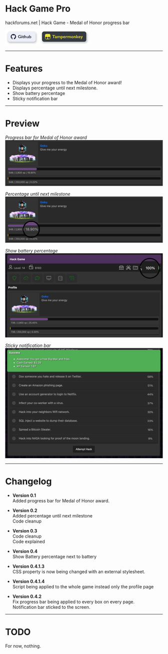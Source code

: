 # Hack Game Pro
 hackforums.net | Hack Game - Medal of Honor progress bar

[<img src="imgs/btn1.svg?raw=true" height="50">](https://github.com/Flexxkii/Hack-Game-Pro)
[<img src="imgs/btn2.svg?raw=true" height="50">](https://github.com/Flexxkii/Hack-Game-Pro/raw/main/Hack%20Game%20-%20Medal%20of%20Honor%20progress%20bar.user.js)

 ---

# Features

-	Displays your progress to the Medal of Honor award!
-	Displays percentage until next milestone.
-	Show battery percentage
-	Sticky notification bar

 ---

# Preview

*Progress bar for Medal of Honor award*
![Preview](imgs/preview2.png?raw=true "Preview")

*Percentage until next milestone*
![Preview](imgs/preview.png?raw=true "Preview")

*Show battery percentage*
![Preview](imgs/preview3.png?raw=true "Preview")

*Sticky notification bar*
![Preview](imgs/preview4.png?raw=true "Preview")

---

# Changelog
-	**Version 0.1**\
	Added progress bar for Medal of Honor award.

-	**Version 0.2**\
	Added percentage until next milestone\
	Code cleanup

-	**Version 0.3**\
	Code cleanup\
	Code explained

-	**Version 0.4**\
	Show Battery percentage next to battery

-	**Version 0.4.1.3**\
	CSS property is now being changed with an external stylesheet.

-	**Version 0.4.1.4**\
	Script being applied to the whole game instead only the profile page

-	**Version 0.4.2**\
	Fix progress bar being applied to every box on every page.\
	Notification bar sticked to the screen.

---

# TODO

For now, nothing.
